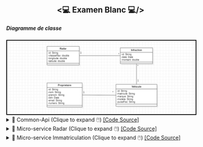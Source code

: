<h2 align="center"><💻 Examen Blanc 💻/></h2>
<!--<h5>- Architecture</h5>
<img src="./Images/Screenshot_1.png" alt="Architecture a implémenter" width="700" style="border: 2px solid black;"/>-->
<h5>Diagramme de classe</h5>
<img src="./Images/Screenshot_1.png" alt="Diagramme de classe" width="700" style="border: 2px solid black;"/>
<details>
    <summary>📝 Common-Api (Clique to expand 🖱️) <a href="" target="_blank">[Code Source]</a></summary>
    <p>
        <p>Common-Api</p>
        <img src="./Images/Screenshot_2.png" alt="Common-Api" width="700" style="border: 2px solid black;"/>
        <h5>Commands (Common-Api)</h5>
        <p>BaseCommand (Common-Api)</p>
        <img src="./Images/Screenshot_3.png" alt="Commands" width="700" style="border: 2px solid black;"/>
        <p>CreateRadarCommand (Common-Api)</p>
        <img src="./Images/Screenshot_4.png" alt="CreateRadarCommand" width="700" style="border: 2px solid black;"/>
        <p>UpdateRadarCommand (Common-Api)</p>
        <img src="./Images/Screenshot_49.png" alt="UpdateRadarCommand" width="700" style="border: 2px solid black;"/>
        <p>CreateProprietaireCommand (Common-Api)</p>
        <img src="./Images/Screenshot_5.png" alt="CreateProprietaireCommand" width="700" style="border: 2px solid black;"/>
        <p>UpdateProprietaireCommand (Common-Api)</p>
        <img src="./Images/Screenshot_50.png" alt="UpdateProprietaireCommand" width="700" style="border: 2px solid black;"/>
        <p>CreateVehiculeCommand (Common-Api)</p>
        <img src="./Images/Screenshot_8.png" alt="CreateVehiculeCommand" width="700" style="border: 2px solid black;"/>
        <p>UpdateVehiculeCommand (Common-Api)</p>
        <img src="./Images/Screenshot_9.png" alt="UpdateVehiculeCommand" width="700" style="border: 2px solid black;"/>
        <p>CreateInfractionCommand (Common-Api)</p>
        <img src="./Images/Screenshot_10.png" alt="CreateInfractionCommand" width="700" style="border: 2px solid black;"/>
        <p>UpdateInfractionCommand (Common-Api)</p>
        <img src="./Images/Screenshot_11.png" alt="UpdateInfractionCommand" width="700" style="border: 2px solid black;"/>
        <h5>Events (Common-Api)</h5>
        <p>BaseEvent (Common-Api)</p>
        <img src="./Images/Screenshot_12.png" alt="Events" width="700" style="border: 2px solid black;"/>
        <p>RadarCreatedEvent (Common-Api)</p>
        <img src="./Images/Screenshot_13.png" alt="RadarCreatedEvent" width="700" style="border: 2px solid black;"/>
        <p>RadarUpdatedEvent (Common-Api)</p>
        <img src="./Images/Screenshot_14.png" alt="RadarUpdatedEvent" width="700" style="border: 2px solid black;"/>
        <p>ProprietaireCreatedEvent (Common-Api)</p>
        <img src="./Images/Screenshot_15.png" alt="ProprietaireCreatedEvent" width="700" style="border: 2px solid black;"/>
        <p>ProprietaireUpdatedEvent (Common-Api)</p>
        <img src="./Images/Screenshot_16.png" alt="ProprietaireUpdatedEvent" width="700" style="border: 2px solid black;"/>
        <p>VehiculeCreatedEvent (Common-Api)</p>
        <img src="./Images/Screenshot_17.png" alt="VehiculeCreatedEvent" width="700" style="border: 2px solid black;"/>
        <p>VehiculeUpdatedEvent (Common-Api)</p>
        <img src="./Images/Screenshot_18.png" alt="VehiculeUpdatedEvent" width="700" style="border: 2px solid black;"/>
        <p>InfractionCreatedEvent (Common-Api)</p>
        <img src="./Images/Screenshot_19.png" alt="InfractionCreatedEvent" width="700" style="border: 2px solid black;"/>
        <p>InfractionUpdatedEvent (Common-Api)</p>
        <img src="./Images/Screenshot_20.png" alt="InfractionUpdatedEvent" width="700" style="border: 2px solid black;"/>
        <h5>Dtos (Common-Api)</h5>
        <p>CreateRadarRequestDTO</p>
        <img src="./Images/Screenshot_23.png" alt="Dtos" width="700" style="border: 2px solid black;"/>
        <p>UpdateRadarRequestDTO</p>
        <img src="./Images/Screenshot_24.png" alt="Dtos" width="700" style="border: 2px solid black;"/>
        <p>CreateProprietaireRequestDTO</p>
        <img src="./Images/Screenshot_25.png" alt="Dtos" width="700" style="border: 2px solid black;"/>
        <p>UpdateProprietaireRequestDTO</p>
        <img src="./Images/Screenshot_26.png" alt="Dtos" width="700" style="border: 2px solid black;"/>
        <p>CreateVehiculeRequestDTO</p>
        <img src="./Images/Screenshot_27.png" alt="Dtos" width="700" style="border: 2px solid black;"/>
        <p>UpdateVehiculeRequestDTO</p>
        <img src="./Images/Screenshot_28.png" alt="Dtos" width="700" style="border: 2px solid black;"/>
        <p>CreateInfractionRequestDTO</p>
        <img src="./Images/Screenshot_29.png" alt="Dtos" width="700" style="border: 2px solid black;"/>
        <p>UpdateInfractionRequestDTO</p>
        <img src="./Images/Screenshot_30.png" alt="Dtos" width="700" style="border: 2px solid black;"/>
        <h5>Queries (Common-Api)</h5>
        <p>GetAllRadarsQuery (Common-Api)</p>
        <img src="./Images/Screenshot_46.png" alt="Test" width="700" style="border: 2px solid black;"/>
        <p>GetRadarByIdQuery (Common-Api)</p>
        <img src="./Images/Screenshot_47.png" alt="Test" width="700" style="border: 2px solid black;"/>
    </p>
</details>
<details>
    <summary>📝 Micro-service Radar (Clique to expand 🖱️) <a href="" target="_blank">[Code Source]</a></summary>
    <h5>- Command-side</h5>
    <p>RadarAggregate</p>
    <img src="./Images/Screenshot_21.png" alt="RadarAggregate" width="700" style="border: 2px solid black;"/>
    <img src="./Images/Screenshot_22.png" alt="RadarAggregate" width="700" style="border: 2px solid black;"/>
    <p>RadarCommandController</p>
    <img src="./Images/Screenshot_31.png" alt="RadarCommandController" width="700" style="border: 2px solid black;"/>
    <p>Test (Postman)</p>
    <p>Création d'un radar</p>
    <img src="./Images/Screenshot_33.png" alt="Test" width="700" style="border: 2px solid black;"/>
    <img src="./Images/Screenshot_35.png" alt="Test" width="700" style="border: 2px solid black;"/>
    <p>Modification d'un radar</p>
    <img src="./Images/Screenshot_34.png" alt="Test" width="700" style="border: 2px solid black;"/>
    <img src="./Images/Screenshot_36.png" alt="Test" width="700" style="border: 2px solid black;"/>
    <h5>- Query-side</h5>
    <p>Entity Radar</p>
    <img src="./Images/Screenshot_37.png" alt="Test" width="700" style="border: 2px solid black;"/>
    <p>Repository RadarRepository</p>
    <img src="./Images/Screenshot_38.png" alt="Test" width="700" style="border: 2px solid black;"/>
    <p>RadarEventHandler (CreateRadarEventHandler)</p>
    <img src="./Images/Screenshot_39.png" alt="Test" width="700" style="border: 2px solid black;"/>
    <p>RadarEventHandler (UpdateRadarEventHandler)</p>
    <img src="./Images/Screenshot_40.png" alt="Test" width="700" style="border: 2px solid black;"/>
    <p>Controller RadarQueryController</p>
    <p>GetAllRadars</p>
    <img src="./Images/Screenshot_41.png" alt="Test" width="700" style="border: 2px solid black;"/>
    <p>GetRadarById</p>
    <img src="./Images/Screenshot_42.png" alt="Test" width="700" style="border: 2px solid black;"/>
    <p>Base de données</p>
    <img src="./Images/Screenshot_43.png" alt="Test" width="700" style="border: 2px solid black;"/>
    <p>Test - getAllRadars</p>
    <img src="./Images/Screenshot_44.png" alt="Test" width="700" style="border: 2px solid black;"/>
    <p>Test - getRadarById</p>
    <img src="./Images/Screenshot_45.png" alt="Test" width="700" style="border: 2px solid black;"/>
    <p>Axon Server</p>
    <img src="./Images/Screenshot_48.png" alt="Test" width="700" style="border: 2px solid black;"/>
</details>
<details>
    <summary>📝 Micro-service Immatriculation (Clique to expand 🖱️) <a href="" target="_blank">[Code Source]</a></summary>
    <h5>- Command-side</h5>
    <p>ProprietaireAggregate</p>
    <img src="./Images/Screenshot_51.png" alt="Test" width="700" style="border: 2px solid black;"/>
    <img src="./Images/Screenshot_52.png" alt="Test" width="700" style="border: 2px solid black;"/>
    <img src="./Images/Screenshot_53.png" alt="Test" width="700" style="border: 2px solid black;"/>
    <p>VehiculeAggregate</p>
    <img src="./Images/Screenshot_54.png" alt="Test" width="700" style="border: 2px solid black;"/>
    <img src="./Images/Screenshot_55.png" alt="Test" width="700" style="border: 2px solid black;"/>
    <img src="./Images/Screenshot_56.png" alt="Test" width="700" style="border: 2px solid black;"/>
    <p>ProprietaireCommandController</p>
    <img src="./Images/Screenshot_57.png" alt="Test" width="700" style="border: 2px solid black;"/>
    <img src="./Images/Screenshot_58.png" alt="Test" width="700" style="border: 2px solid black;"/>
    <p>VehiculeCommandController</p>
    <img src="./Images/Screenshot_59.png" alt="Test" width="700" style="border: 2px solid black;"/>
    <img src="./Images/Screenshot_60.png" alt="Test" width="700" style="border: 2px solid black;"/>
    <p>Test (Postman)</p>
    <p>Création d'un propriétaire</p>
    <img src="./Images/Screenshot_61.png" alt="Test" width="700" style="border: 2px solid black;"/>
    <img src="./Images/Screenshot_62.png" alt="Test" width="700" style="border: 2px solid black;"/>
    <p>Création d'un véhicule</p>
    <img src="./Images/Screenshot_63.png" alt="Test" width="700" style="border: 2px solid black;"/>
    <img src="./Images/Screenshot_64.png" alt="Test" width="700" style="border: 2px solid black;"/>
    <p>Modification d'un propriétaire</p>
    <img src="./Images/Screenshot_65.png" alt="Test" width="700" style="border: 2px solid black;"/>
    <img src="./Images/Screenshot_66.png" alt="Test" width="700" style="border: 2px solid black;"/>
    <p>Modification d'un véhicule</p>
    <img src="./Images/Screenshot_67.png" alt="Test" width="700" style="border: 2px solid black;"/>
    <img src="./Images/Screenshot_68.png" alt="Test" width="700" style="border: 2px solid black;"/>
    <h5>- Query-side</h5>
    <p>Entity Proprietaire</p>
    <img src="./Images/Screenshot_69.png" alt="Test" width="700" style="border: 2px solid black;"/>
    <p>Entity Vehicule</p>
    <img src="./Images/Screenshot_70.png" alt="Test" width="700" style="border: 2px solid black;"/>
    <p>Repository ProprietaireRepository</p>
    <img src="./Images/Screenshot_71.png" alt="Test" width="700" style="border: 2px solid black;"/>
    <p>Repository VehiculeRepository</p>
    <img src="./Images/Screenshot_72.png" alt="Test" width="700" style="border: 2px solid black;"/>
    <p>ProprietaireEventHandler (CreateProprietaireEventHandler)</p>
    <img src="./Images/Screenshot_73.png" alt="Test" width="700" style="border: 2px solid black;"/>
    <p>ProprietaireEventHandler (UpdateProprietaireEventHandler)</p>
    <img src="./Images/Screenshot_74.png" alt="Test" width="700" style="border: 2px solid black;"/>
    <p>VehiculeEventHandler (CreateVehiculeEventHandler)</p>
    <img src="./Images/Screenshot_75.png" alt="Test" width="700" style="border: 2px solid black;"/>
    <p>VehiculeEventHandler (UpdateVehiculeEventHandler)</p>
    <img src="./Images/Screenshot_76.png" alt="Test" width="700" style="border: 2px solid black;"/>
    <p>ProprietaireQueryController</p>
    <img src="./Images/Screenshot_77.png" alt="Test" width="700" style="border: 2px solid black;"/>
    <p>VehiculeQueryController</p>
    <img src="./Images/Screenshot_79.png" alt="Test" width="700" style="border: 2px solid black;"/>
    <p>Test (Postman)</p>
    <p>getAllProprietaires</p>
    <img src="./Images/Screenshot_80.png" alt="Test" width="700" style="border: 2px solid black;"/>
    <p>getProprietaireById</p>
    <img src="./Images/Screenshot_81.png" alt="Test" width="700" style="border: 2px solid black;"/>
    <p>getAllVehicules</p>
    <img src="./Images/Screenshot_82.png" alt="Test" width="700" style="border: 2px solid black;"/>
    <p>getVehiculeById</p>
    <img src="./Images/Screenshot_83.png" alt="Test" width="700" style="border: 2px solid black;"/>
</details>